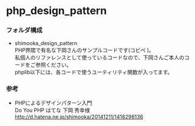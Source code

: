 # php_design_pattern

### フォルダ構成
* shimooka_design_pattern<br> PHP界隈で有名な下岡さんのサンプルコードです(コピペ
  )。<br>私個人のリファレンスとして使っているコードなので、下岡さんご本人のコードをご参照ください。<br>phplib以下には、各コードで使うユーティリティ関数が入ってます。

### 参考
* PHPによるデザインパターン入門<br>Do You PHP はてな 下岡 秀幸様<br> http://d.hatena.ne.jp/shimooka/20141211/1418298136
